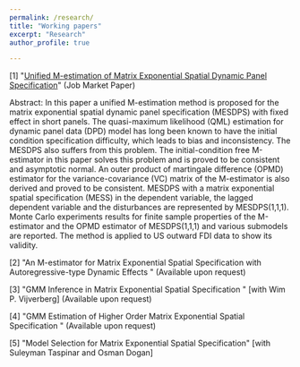 ```yaml
---
permalink: /research/
title: "Working papers"
excerpt: "Research"
author_profile: true

---
```


[1] "[Unified M-estimation of Matrix Exponential Spatial Dynamic Panel Specification](http://yeyang1.github.io/files/Job_Market_Paper.pdf)" (Job Market Paper)

Abstract: In this paper a unified M-estimation method is proposed for the matrix exponential spatial dynamic panel specification (MESDPS) with fixed effect in short panels. The quasi-maximum likelihood (QML) estimation for  dynamic panel data (DPD) model has long been known to have the initial condition specification difficulty, which leads to bias and inconsistency. The MESDPS also suffers from this problem. The initial-condition free M-estimator in this paper solves this problem and is proved to be consistent and asymptotic normal. An outer product of martingale difference (OPMD) estimator for the variance-covariance (VC) matrix of the M-estimator is also derived and proved to be consistent. MESDPS with a matrix exponential spatial specification (MESS) in the dependent variable, the lagged dependent variable and the disturbances are represented by MESDPS(1,1,1). Monte Carlo experiments results for finite sample properties of the M-estimator and the OPMD estimator of MESDPS(1,1,1) and various submodels are reported. The method is applied to US outward FDI data to show its validity.

[2] "An M-estimator for Matrix Exponential Spatial Specification with Autoregressive-type Dynamic Effects " (Available upon request)	

[3] "GMM Inference in Matrix Exponential Spatial Specification " [with Wim P. Vijverberg] (Available upon request)	

[4] "GMM Estimation of Higher Order Matrix Exponential Spatial Specification " (Available upon request)	

[5] "Model Selection for Matrix Exponential Spatial Specification" [with Suleyman Taspinar and Osman Dogan]
